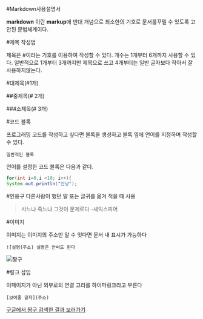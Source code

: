 #Markdown사용설명서

**markdown** 이란 **markup**에 반대 개념으로 최소한의 기호로 문서를꾸밀 수 있도록 고안된 문법체계이다.

#제목 작성법

제목은 #이라는 기호를 이용하여 작성할 수 있다.
개수는 1개부터 6개까지 사용할 수 있다.
일반적으로 1개부터 3개까지만 제목으로 쓰고 4개부터는 일반 글자보다 작아서 잘 사용하지않는다.

#대제목(#1개)

##중제목(# 2개)

###소제목(# 3개)


#코드 블록

프로그래밍 코드를 작성하고 싶다면 블록을 생성하고 블록 옆에 언어를 지정하며 작성할 수 있다.


```
일반적인 블록
```

언어를 설정한 코드 블록은 다음과 같다.

``` java
for(int i=0,i <10; i++){
System.out.println("안냥");
```

#인용구
다른사람이 했던 말 또는 글귀를 옮겨 적을 때 사용

> 사느냐 죽느냐 그것이 문제로다 -셰익스피어 


#이미지

이미지는 이미지의 주소만 알 수 잇다면 문서 내 표시가 가능하다
```
![설명(주소) 설명은 안써도 된다
```
![짱구](https://sitem.ssgcdn.com/87/70/47/item/1000026477087_i1_750.jpg)

#링크 삽입 

이페이지가 아닌 외부로의 연결 고리를 하이퍼링크라고 부른다
```
[보여줄 글자](주소)
```

[구글에서 짱구 검색한 결과 보러가기](https://www.google.com/search?q=%EC%A7%B1%EA%B5%AC&sca_esv=593031284&tbm=isch&sxsrf=AM9HkKnOO7Tsh2aQi5VDYcOCuTOmbajpDQ:1703232430717&source=lnms&sa=X&ved=2ahUKEwiPwoKgy6KDAxVFVt4KHWnLAGwQ_AUoAXoECAUQAw&biw=1085&bih=951&dpr=1#imgrc=PneWfyXxvsEyOM)






